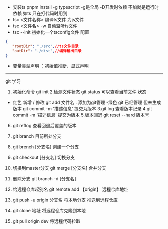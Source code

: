  - 安装ts pnpm install -g typescript  -g是全局 -D开发时依赖 不加就是运行时依赖 如ts 只在打代码时用到
 - tsc <文件名称>  编译ts文件 为js文件 
 - tsc  <文件名> -w 自动监听ts文件
 - tsc --init 初始化一个tsconfig文件 配置

 ```json
{
    "rootDir": "./src",//ts文件目录
    "outDir": "./dist",//编译输出目录
}
```
- 变量类型声明 ：初始值推断、显式声明


------
git 学习

1. 初始化命令 git init
2.检测文件状态 git status 可以查看当前文件 状态
 - 红色 新增 / 修改  git add 文件名 . 添加为git管理
 -绿色 git 已经管理 但未生成版本 git commit -m '描述信息'  提交为版本
3.git log 查看版本记录 
4.git commit -m  '描述信息' 提交为版本
5.版本回退 git reset --hard 版本号 
6. git reflog 查看回退后覆盖的版本

7. git branch 目前所处分支 

8. git brench [分支名] 创建一个分支
 
9.  git checkout [分支名] 切换分支

10. 切换到master分支 git merge [分支名] 合并分支
11. 删除分支 git branch -d [分支名]
12. 给远程仓库起别名  git remote add 【origin】 远程仓库地址 
13. git push -u origin 分支名 将本地分支 推送到远程仓库

14. git clone 地址 将远程仓库克隆到本地
15. git pull origin dev 将远程代码拉取